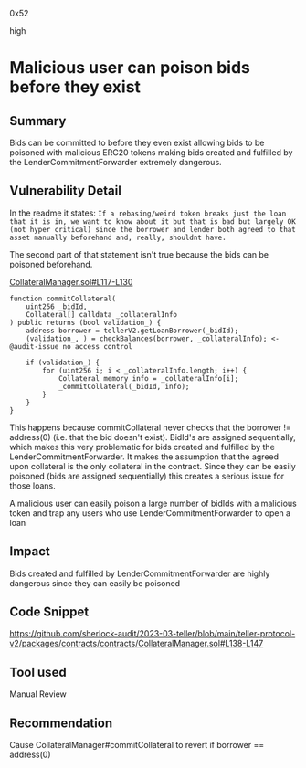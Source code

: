 0x52

high

# Malicious user can poison bids before they exist

## Summary

Bids can be committed to before they even exist allowing bids to be poisoned with malicious ERC20 tokens making bids created and fulfilled by the LenderCommitmentForwarder extremely dangerous.

## Vulnerability Detail

In the readme it states:
`If a rebasing/weird token breaks just the loan that it is in, we want to know about it but that is bad but largely OK (not hyper critical) since the borrower and lender both agreed to that asset manually beforehand and, really, shouldnt have.`

The second part of that statement isn't true because the bids can be poisoned beforehand. 

[CollateralManager.sol#L117-L130](https://github.com/sherlock-audit/2023-03-teller/blob/main/teller-protocol-v2/packages/contracts/contracts/CollateralManager.sol#L117-L130)

    function commitCollateral(
        uint256 _bidId,
        Collateral[] calldata _collateralInfo
    ) public returns (bool validation_) {
        address borrower = tellerV2.getLoanBorrower(_bidId);
        (validation_, ) = checkBalances(borrower, _collateralInfo); <- @audit-issue no access control

        if (validation_) {
            for (uint256 i; i < _collateralInfo.length; i++) {
                Collateral memory info = _collateralInfo[i];
                _commitCollateral(_bidId, info);
            }
        }
    }

This happens because commitCollateral never checks that the borrower != address(0) (i.e. that the bid doesn't exist). BidId's are assigned sequentially, which makes this very problematic for bids created and fulfilled by the LenderCommitmentForwarder. It makes the assumption that the agreed upon collateral is the only collateral in the contract. Since they can be easily poisoned (bids are assigned sequentially) this creates a serious issue for those loans.

A malicious user can easily poison a large number of bidIds with a malicious token and trap any users who use LenderCommitmentForwarder to open a loan

## Impact

Bids created and fulfilled by LenderCommitmentForwarder are highly dangerous since they can easily be poisoned

## Code Snippet

https://github.com/sherlock-audit/2023-03-teller/blob/main/teller-protocol-v2/packages/contracts/contracts/CollateralManager.sol#L138-L147

## Tool used

Manual Review

## Recommendation

Cause CollateralManager#commitCollateral to revert if borrower == address(0)